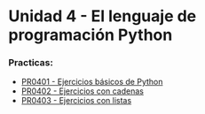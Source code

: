 # Unidad 4 - El lenguaje de programación Python
### Practicas:
- [PR0401 - Ejercicios básicos de Python](./PR0401/index.md)
- [PR0402 - Ejercicios con cadenas](./PR0402/index.md)
- [PR0403 - Ejercicios con listas](./PR0403/index.md)